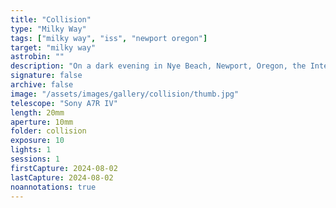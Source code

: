 ```yaml
---
title: "Collision"
type: "Milky Way"
tags: ["milky way", "iss", "newport oregon"]
target: "milky way"
astrobin: ""
description: "On a dark evening in Nye Beach, Newport, Oregon, the International Space Station (ISS) collides with the Milky Way over a local hotel across from the Pacific Ocean."
signature: false
archive: false
image: "/assets/images/gallery/collision/thumb.jpg"
telescope: "Sony A7R IV"
length: 20mm
aperture: 10mm
folder: collision
exposure: 10
lights: 1
sessions: 1
firstCapture: 2024-08-02
lastCapture: 2024-08-02
noannotations: true
---
```

